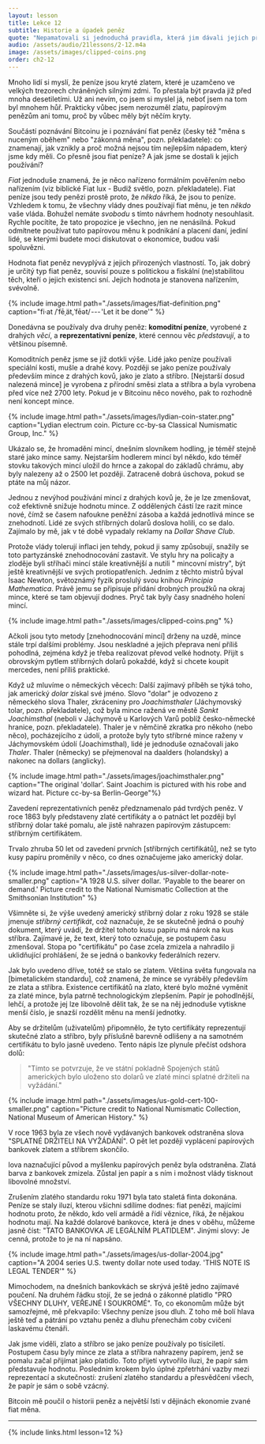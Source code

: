 ```yaml
---
layout: lesson
title: Lekce 12
subtitle: Historie a úpadek peněz
quote: "Nepamatovali si jednoduchá pravidla, která jim dávali jejich přátelé, jako například, že když vlezeš do ohně, spálí tě, a že když se nožem řízneš hodně hluboko do prstu, zpravidla to krvácí, a nikdy nezapomněla, že když vypiješ láhev s nápisem \"jed\", je téměř jisté, že se s tebou dřív nebo později nepohodne."
audio: /assets/audio/21lessons/2-12.m4a
image: /assets/images/clipped-coins.png
order: ch2-12
---
```


Mnoho lidí si myslí, že peníze jsou kryté zlatem, které je uzamčeno 
ve velkých trezorech chráněných silnými zdmi. To přestala být pravda již 
před mnoha desetiletími. Už ani nevím, co jsem si myslel já, neboť jsem 
na tom byl mnohem hůř. Prakticky vůbec jsem nerozuměl zlatu, papírovým 
penězům ani tomu, proč by vůbec měly být něčím kryty.

Součástí poznávání Bitcoinu je i poznávání fiat peněz (česky též "měna 
s nuceným oběhem" nebo "zákonná měna", pozn. překladatele): co znamenají, 
jak vznikly a proč možná nejsou tím nejlepším nápadem, který jsme kdy měli. 
Co přesně jsou fiat peníze? A jak jsme se dostali k jejich používání?

*Fiat* jednoduše znamená, že je něco nařízeno formálním pověřením nebo 
nařízením (viz biblické Fiat lux - Budiž světlo, pozn. překladatele). Fiat 
peníze jsou tedy penězi prostě proto, že *někdo* říká, že jsou to peníze. 
Vzhledem k tomu, že všechny vlády dnes používají fiat měnu, je ten *někdo* 
vaše vláda. Bohužel nemáte *svobodu* s tímto návrhem hodnoty nesouhlasit. 
Rychle pocítíte, že tato propozice je všechno, jen ne nenásilná. Pokud 
odmítnete používat tuto papírovou měnu k podnikání a placení daní, jediní 
lidé, se kterými budete moci diskutovat o ekonomice, budou vaši spoluvězni.

Hodnota fiat peněz nevyplývá z jejich přirozených vlastností. To, jak dobrý 
je určitý typ fiat peněz, souvisí pouze s politickou a fiskální (ne)stabilitou 
těch, kteří o jejich existenci sní. Jejich hodnota je stanovena nařízením, svévolně.

{% include image.html path="./assets/images/fiat-definition.png" caption="fi·at /ˈfēˌät,ˈfēət/ --- 'Let it be done'" %}

Donedávna se používaly dva druhy peněz: **komoditní peníze**, vyrobené 
z drahých *věcí*, a **reprezentativní peníze**, které cennou věc *představují*, 
a to většinou písemně.

Komoditních peněz jsme se již dotkli výše. Lidé jako peníze používali speciální 
kosti, mušle a drahé kovy. Později se jako peníze používaly především mince 
z drahých kovů, jako je zlato a stříbro. [Nejstarší dosud nalezená mince] je 
vyrobena z přírodní směsi zlata a stříbra a byla vyrobena před více než 2700 lety. 
Pokud je v Bitcoinu něco nového, pak to rozhodně není koncept mince.

{% include image.html path="./assets/images/lydian-coin-stater.png" caption="Lydian electrum coin. Picture cc-by-sa Classical Numismatic Group, Inc." %}

Ukázalo se, že hromadění mincí, dnešním slovníkem hodling, je téměř stejně 
staré jako mince samy. Nejstarším hodlerem mincí byl někdo, kdo téměř stovku 
takových mincí uložil do hrnce a zakopal do základů chrámu, aby byly nalezeny 
až o 2500 let později. Zatraceně dobrá úschova, pokud se ptáte na můj názor.

Jednou z nevýhod používání mincí z drahých kovů je, že je lze zmenšovat, což 
efektivně snižuje hodnotu mince. Z oddělených částí lze razit mince nové, čímž 
se časem nafoukne peněžní zásoba a každá jednotlivá mince se znehodnotí. Lidé 
ze svých stříbrných dolarů doslova holili, co se dalo. Zajímalo by mě, jak 
v té době vypadaly reklamy na *Dollar Shave Club*.

Protože vlády tolerují inflaci jen tehdy, pokud ji samy způsobují, snažily se 
toto partyzánské znehodnocování zastavit. Ve stylu hry na policajty a zloděje 
byli stříhači mincí stále kreativnější a nutili " mincovní mistry", být ještě 
kreativnější ve svých protiopatřeních. Jedním z těchto mistrů býval Isaac Newton, 
světoznámý fyzik proslulý svou knihou *Principia Mathematica*. Právě jemu se 
připisuje přidání drobných proužků na okraj mince, které se tam objevují dodnes. 
Pryč tak byly časy snadného holení mincí.

{% include image.html path="./assets/images/clipped-coins.png" %}

Ačkoli jsou tyto metody [znehodnocování mincí] drženy na uzdě, mince stále trpí 
dalšími problémy. Jsou neskladné a jejich přeprava není příliš pohodlná, zejména 
když je třeba realizovat převod velké hodnoty. Přijít s obrovským pytlem 
stříbrných dolarů pokaždé, když si chcete koupit mercedes, není příliš praktické.

Když už mluvíme o německých věcech: Další zajímavý příběh se týká toho, jak 
americký *dolar* získal své jméno. Slovo "dolar" je odvozeno z německého slova Thaler, 
zkráceniny pro *Joachimsthaler* (Jáchymovský tolar, pozn. překladatele), což byla 
mince ražená ve městě *Sankt Joachimsthal* (neboli v Jáchymově u Karlových Varů 
poblíž česko-německé hranice, pozn. překladatele). Thaler je v němčině zkratka 
pro někoho (nebo něco), pocházejícího z údolí, a protože byly tyto stříbrné mince 
raženy v Jáchymovském údolí (Joachimsthal), lidé je jednoduše označovali jako *Thaler*. 
Thaler (německy) se přejmenoval na daalders (holandsky) a nakonec na dollars (anglicky).

{% include image.html path="./assets/images/joachimsthaler.png" caption="The original 'dollar'. Saint Joachim is pictured with his robe and wizard hat. Picture cc-by-sa Berlin-George"%}

Zavedení reprezentativních peněz předznamenalo pád tvrdých peněz. V roce 
1863 byly představeny zlaté certifikáty a o patnáct let později byl 
stříbrný dolar také pomalu, ale jistě nahrazen papírovým zástupcem: 
stříbrným certifikátem.

Trvalo zhruba 50 let od zavedení prvních [stříbrných certifikátů], než 
se tyto kusy papíru proměnily v něco, co dnes označujeme jako americký dolar.

{% include image.html path="./assets/images/us-silver-dollar-note-smaller.png" caption="A 1928 U.S. silver dollar. 'Payable to the bearer on demand.' Picture credit to the National Numismatic Collection at the Smithsonian Institution" %}

Všimněte si, že výše uvedený americký stříbrný dolar z roku 1928 se stále 
jmenuje *stříbrný certifikát*, což naznačuje, že se skutečně jedná o pouhý 
dokument, který uvádí, že držitel tohoto kusu papíru má nárok na kus stříbra. 
Zajímavé je, že text, který toto označuje, se postupem času zmenšoval. 
Stopa po "certifikátu" po čase zcela zmizela a nahradilo ji uklidňující 
prohlášení, že se jedná o bankovky federálních rezerv.

Jak bylo uvedeno dříve, totéž se stalo se zlatem. Většina světa fungovala 
na [bimetalickém standardu], což znamená, že mince se vyráběly především 
ze zlata a stříbra. Existence certifikátů na zlato, které bylo možné vyměnit 
za zlaté mince, byla patrně technologickým zlepšením. Papír je pohodlnější, 
lehčí, a protože jej lze libovolně dělit tak, že se na něj jednoduše vytiskne 
menší číslo, je snazší rozdělit měnu na menší jednotky.

Aby se držitelům (uživatelům) připomnělo, že tyto certifikáty reprezentují 
skutečné zlato a stříbro, byly příslušně barevně odlišeny a na samotném 
certifikátu to bylo jasně uvedeno. Tento nápis lze plynule přečíst odshora dolů:

> "Tímto se potvrzuje, že ve státní pokladně Spojených států amerických 
> bylo uloženo sto dolarů ve zlaté minci splatné držiteli na vyžádání."

{% include image.html path="./assets/images/us-gold-cert-100-smaller.png" caption="Picture credit to National Numismatic Collection, National Museum of American History." %}

V roce 1963 byla ze všech nově vydávaných bankovek odstraněna slova 
"SPLATNÉ DRŽITELI NA VYŽÁDÁNÍ". O pět let později vyplácení papírových 
bankovek zlatem a stříbrem skončilo.

lova naznačující původ a myšlenku papírových peněz byla odstraněna. Zlatá 
barva z bankovek zmizela. Zůstal jen papír a s ním i možnost vlády tisknout 
libovolné množství.

Zrušením zlatého standardu roku 1971 byla tato staletá finta dokonána. 
Peníze se staly iluzí, kterou všichni sdílíme dodnes: fiat penězi, majícími 
hodnotu proto, že někdo, kdo velí armádě a řídí věznice, říká, že nějakou 
hodnotu mají. Na každé dolarové bankovce, která je dnes v oběhu, můžeme 
jasně číst: "TATO BANKOVKA JE LEGÁLNÍM PLATIDLEM". Jinými slovy: Je cenná, 
protože to je na ní napsáno.

{% include image.html path="./assets/images/us-dollar-2004.jpg" caption="A 2004 series U.S. twenty dollar note used today. 'THIS NOTE IS LEGAL TENDER'" %}

Mimochodem, na dnešních bankovkách se skrývá ještě jedno zajímavé poučení. 
Na druhém řádku stojí, že se jedná o zákonné platidlo "PRO VŠECHNY DLUHY, 
VEŘEJNÉ I SOUKROMÉ". To, co ekonomům může být samozřejmé, mě překvapilo: 
Všechny peníze jsou dluh. Z toho mě bolí hlava ještě teď a pátrání po vztahu 
peněz a dluhu přenechám coby cvičení laskavému čtenáři.

Jak jsme viděli, zlato a stříbro se jako peníze používaly po tisíciletí. 
Postupem času byly mince ze zlata a stříbra nahrazeny papírem, jenž se pomalu 
začal přijímat jako platidlo. Toto přijetí vytvořilo iluzi, že papír sám 
představuje hodnotu. Posledním krokem bylo úplné zpřetrhání vazby mezi 
reprezentací a skutečností: zrušení zlatého standardu a přesvědčení všech, 
že papír je sám o sobě vzácný.

Bitcoin mě poučil o historii peněz a největší lsti v dějinách ekonomie 
zvané fiat měna.

---

{% include links.html lesson=12 %}

[oldest coin]: https://www.britishmuseum.org/explore/themes/money/the_origins_of_coinage.aspx
[coin debasement]: https://en.wikipedia.org/wiki/Methods_of_coin_debasement
[Thaler]: https://en.wikipedia.org/wiki/Thaler
[Berlin-George]: https://en.wikipedia.org/wiki/File:Bohemia,_Joachimsthaler_1525_Electrotype_Copy._VF._Obverse..jpg
[silver certificates]: https://en.wikipedia.org/wiki/Silver_certificate_%28United_States%29
[bimetallic standard]: https://en.wikipedia.org/wiki/Bimetallism
[Shelling Out: The Origins of Money]: https://nakamotoinstitute.org/shelling-out/

<!-- Wikipedia -->
[alice]: https://en.wikipedia.org/wiki/Alice%27s_Adventures_in_Wonderland
[carroll]: https://en.wikipedia.org/wiki/Lewis_Carroll
